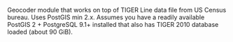 Geocoder module that works on top of TIGER Line data file from US Census bureau. Uses PostGIS min 2.x.
Assumes you have a readily available PostGIS 2 + PostgreSQL 9.1+ installed that also has TIGER 2010 database loaded (about 90 GiB).
